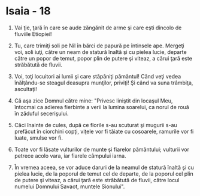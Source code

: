 # Isaia - 18

1. Vai ţie, ţară în care se aude zăngănit de arme şi care eşti dincolo de fluviile Etiopiei!

2. Tu, care trimiţi soli pe Nil în bărci de papură pe întinsele ape. Mergeţi voi, soli iuţi, către un neam de statură înaltă şi cu pielea lucie, departe către un popor de temut, popor plin de putere şi viteaz, a cărui ţară este străbătută de fluvii.

3. Voi, toţi locuitori ai lumii şi care stăpâniţi pământul! Când veţi vedea înălţându-se steagul deasupra munţilor, priviţi! Şi când va suna trâmbiţa, ascultaţi!

4. Că aşa zice Domnul către mine: "Privesc liniştit din locaşul Meu, întocmai ca adierea fierbinte a verii la lumina soarelui, ca norul de rouă în zăduful secerişului.

5. Căci înainte de cules, după ce florile s-au scuturat şi mugurii s-au prefăcut în ciorchini copţi, viţele vor fi tăiate cu cosoarele, ramurile vor fi luate, smulse vor fi.

6. Toate vor fi lăsate vulturilor de munte şi fiarelor pământului; vulturii vor petrece acolo vara, iar fiarele câmpului iarna.

7. În vremea aceea, se vor aduce daruri de la neamul de statură înaltă şi cu pielea lucie, de la poporul de temut cel de departe, de la poporul cel plin de putere şi viteaz, a cărui ţară este străbătută de fluvii, către locul numelui Domnului Savaot, muntele Sionului".

